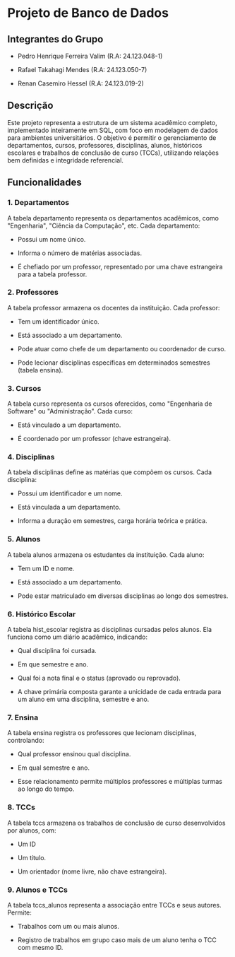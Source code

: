 # Projeto de Banco de Dados

## Integrantes do Grupo

* Pedro Henrique Ferreira Valim (R.A: 24.123.048-1)

* Rafael Takahagi Mendes (R.A: 24.123.050-7)

* Renan Casemiro Hessel (R.A: 24.123.019-2)

## Descrição
Este projeto representa a estrutura de um sistema acadêmico completo, implementado inteiramente em SQL, com foco em modelagem de dados para ambientes universitários. O objetivo é permitir o gerenciamento de departamentos, cursos, professores, disciplinas, alunos, históricos escolares e trabalhos de conclusão de curso (TCCs), utilizando relações bem definidas e integridade referencial.

## Funcionalidades

### 1. Departamentos
A tabela departamento representa os departamentos acadêmicos, como "Engenharia", "Ciência da Computação", etc. Cada departamento:

* Possui um nome único.

* Informa o número de matérias associadas.

* É chefiado por um professor, representado por uma chave estrangeira para a tabela professor.

### 2. Professores
A tabela professor armazena os docentes da instituição. Cada professor:

* Tem um identificador único.

* Está associado a um departamento.

* Pode atuar como chefe de um departamento ou coordenador de curso.

* Pode lecionar disciplinas específicas em determinados semestres (tabela ensina).

### 3. Cursos
A tabela curso representa os cursos oferecidos, como "Engenharia de Software" ou "Administração". Cada curso:

* Está vinculado a um departamento.

* É coordenado por um professor (chave estrangeira).

### 4. Disciplinas
A tabela disciplinas define as matérias que compõem os cursos. Cada disciplina:

* Possui um identificador e um nome.

* Está vinculada a um departamento.

* Informa a duração em semestres, carga horária teórica e prática.

### 5. Alunos
A tabela alunos armazena os estudantes da instituição. Cada aluno:

* Tem um ID e nome.

* Está associado a um departamento.

* Pode estar matriculado em diversas disciplinas ao longo dos semestres.

### 6. Histórico Escolar
A tabela hist_escolar registra as disciplinas cursadas pelos alunos. Ela funciona como um diário acadêmico, indicando:

* Qual disciplina foi cursada.

* Em que semestre e ano.

* Qual foi a nota final e o status (aprovado ou reprovado).

* A chave primária composta garante a unicidade de cada entrada para um aluno em uma disciplina, semestre e ano.

### 7. Ensina
A tabela ensina registra os professores que lecionam disciplinas, controlando:

* Qual professor ensinou qual disciplina.

* Em qual semestre e ano.

* Esse relacionamento permite múltiplos professores e múltiplas turmas ao longo do tempo.

### 8. TCCs
A tabela tccs armazena os trabalhos de conclusão de curso desenvolvidos por alunos, com:

* Um ID

* Um título.

* Um orientador (nome livre, não chave estrangeira).

### 9. Alunos e TCCs
A tabela tccs_alunos representa a associação entre TCCs e seus autores. Permite:

* Trabalhos com um ou mais alunos.

* Registro de trabalhos em grupo caso mais de um aluno tenha o TCC com mesmo ID.
